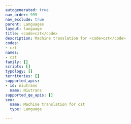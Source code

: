```yaml
---
autogenerated: true
nav_order: 999
nav_exclude: true
parent: Languages
layout: language
title: <code>czt</code>
description: Machine translation for <code>czt</code>
codes:
- czt
names:
- czt
family: []
scripts: []
typology: []
territories: []
supported_apis:
- id: niutrans
  name: Niutrans
supported_qe_apis: []
seo:
  name: Machine translation for czt
  type: Language

---
```


